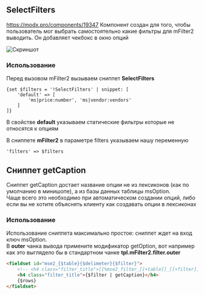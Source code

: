 ## SelectFilters
https://modx.pro/components/19347
Компонент создан для того, чтобы пользователь мог выбрать самостоятельно какие фильтры для mFilter2 выводить. Он добавляет чекбокс в окно опций

![Скриншот](http://pavel.one/git_SelectFilters.png)

### Использование

Перед вызовом mFilter2 вызываем сниппет **SelectFilters**
```
{set $filters = '!SelectFilters' | snippet: [
    'default' => [
        'ms|price:number', 'ms|vendor:vendors'
    ]
]}
```
В свойстве **default** указываем статические фильтры которые не относятся к опциям

В сниппете **mFilter2** в параметре filters указываем нашу переменную

```
'filters' => $filters
```

## Сниппет getCaption
Сниппет getCaption достает название опции не из лексиконов (как по умолчанию в минишопе), а из базы данных таблицы msOption.  
Чаще всего это необходимо при автоматическом создании опций, либо если вы не хотите объяснять клиенту как создавать опции в лексиконах

### Использование
Использование сниппета максимально простое: сниппет ждет на вход ключ msOption.   
В **outer** чанка вывода примените модификатор getOption, вот например как это выглядело бы в стандартном чанке **tpl.mFilter2.filter.outer**  
```html
<fieldset id="mse2_{$table}{$delimeter}{$filter}">
    <!-- <h4 class="filter_title">[[%mse2_filter_[[+table]]_[[+filter]]]]</h4> -->
	<h4 class="filter_title">{$filter | getCaption}</h4>
	{$rows}
</fieldset>
```

